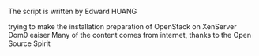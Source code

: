 
The script is written by Edward HUANG

trying to make the installation preparation of OpenStack on XenServer Dom0 eaiser
Many of the content comes from internet, thanks to the Open Source Spirit
